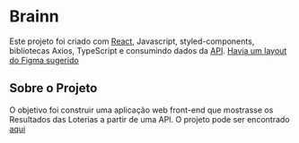 # Brainn

Este projeto foi criado com [React](https://github.com/facebook/create-react-app), Javascript,  styled-components, bibliotecas Axios, TypeScript e consumindo dados da [API](https://brainn-api-loterias.herokuapp.com). [Havia um layout do Figma sugerido](https://www.figma.com/file/H2qrYBCFMf4didYmxRwTxP/Brainn-Frontend-Challenge?node-id=0%3A1)

## Sobre o Projeto

O objetivo foi construir uma aplicação web front-end que mostrasse os Resultados das Loterias a partir de uma API. O projeto pode ser encontrado [aqui](https://renan-mega-sena.surge.sh)
